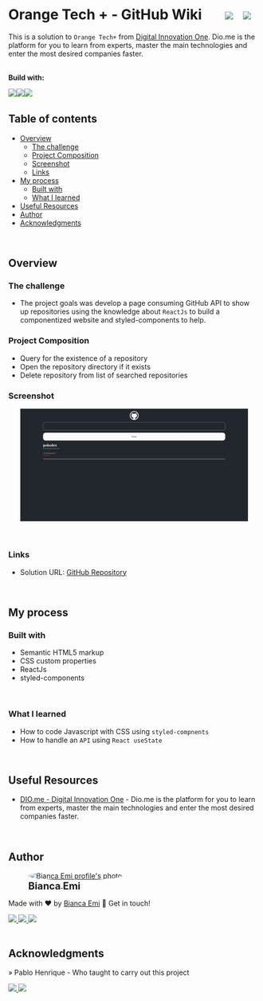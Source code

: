 # Orange Tech + - GitHub Wiki &nbsp; &nbsp; &nbsp; <img src="https://img.shields.io/github/last-commit/bemibrando/website-study/project/github-wiki?style=for-the-badge" height="24px"/> &nbsp; <img src="https://img.shields.io/badge/status-done-green?style=for-the-badge" height="24px"/>

This is a solution to `Orange Tech+` from [Digital Innovation One](https://www.dio.me/en). Dio.me is the platform for you to learn from experts, master the main technologies and enter the most desired companies faster.

<br/>
<b>Build with:</b> <br/>

<img src="https://img.shields.io/badge/html5-%23E34F26.svg?style=for-the-badge&logo=html5&logoColor=white" height="24px"/><img src="https://img.shields.io/badge/css3-%231572B6.svg?style=for-the-badge&logo=css3&logoColor=white" height="24px" /><img src="https://img.shields.io/badge/react-%2320232a.svg?style=for-the-badge&logo=react&logoColor=%2361DAFB" height="24px" />

## Table of contents

- [Overview](#overview)
  - [The challenge](#the-challenge)
  - [Project Composition](#project-composition)
  - [Screenshot](#screenshot)
  - [Links](#links)
- [My process](#my-process)
  - [Built with](#built-with)
  - [What I learned](#what-i-learned)
- [Useful Resources](#useful-resources)
- [Author](#author)
- [Acknowledgments](#acknowledgments)

<br />

## Overview

### <b id="the-challenge">The challenge</b>
- The project goals was develop a page consuming GitHub API to show up repositories using the knowledge about `ReactJs` to build a componentized website and styled-components to help.

### <b id="project-composition">Project Composition</b>

- Query for the existence of a repository
- Open the repository directory if it exists
- Delete repository from list of searched repositories

### <b id="screenshot">Screenshot</b>

<p align="center">
    <img src="./src/assets/github-wiki.jpeg" alt="GitHub Wiki solution view" width="457px" />
</p>

<br />

### <b id="links">Links</b>
- Solution URL: [GitHub Repository](https://github.com/bemibrando/website-study/tree/main/frontend/github-wiki)

<br />

## My process

### <b id="built-with">Built with</b>

- Semantic HTML5 markup
- CSS custom properties
- ReactJs
- styled-components

<br />

### <b id="what-i-learned">What I learned</b>
- How to code Javascript with CSS using `styled-compnents`
- How to handle an `API` using `React useState` 

<br />

## Useful Resources

- [DIO.me - Digital Innovation One](https://www.dio.me/en) - Dio.me is the platform for you to learn from experts, master the main technologies and enter the most desired companies faster.

<br />

## Author
<div sytle="display: inline-block;">
    <figure>
        <a href="https://github.com/bemibrando" target="_blank">
            <img style="border-radius: 50%;" src="https://avatars.githubusercontent.com/u/102377919?v=4" width="100px" alt="Bianca Emi profile's photo"> <br />
            <sub style="text-align: center; font-size: 1.4em;"><b>Bianca Emi</b></sub>
        </a>
    </figure>
    <p>Made with ♥ by <a href="https://github.com/bemibrando" target="_blank">Bianca Emi</a> 👋 Get in touch!</p>
    <div align="start">
        <a href="https://www.linkedin.com/in/bianca-emi/" target="_blank">
            <img src="https://img.shields.io/badge/LinkedIn-0077B5?style=for-the-badge&logo=linkedin&logoColor=white">
        </a>   
        <a href="https://twitter.com/bemibrando" target="_blank">
            <img src="https://img.shields.io/badge/Twitter-1DA1F2?style=for-the-badge&logo=twitter&logoColor=white">
        </a>   
        <a href="mailto: bemi.brando@outlook.com">
            <img src="https://img.shields.io/badge/bemi.brando@outlook.com-0078D4?style=for-the-badge&logo=microsoft-outlook&logoColor=white">
        </a><br/>
    </div>
</div>

<br />

## Acknowledgments

» Pablo Henrique - Who taught to carry out this project
<div>
<a href="https://github.com/pablohdev" target="_blank">
    <img src="https://img.shields.io/badge/github-%23121011.svg?style=for-the-badge&logo=github&logoColor=white">
</a>
<a href="https://www.linkedin.com/in/pablohdev/" target="_blank">
            <img src="https://img.shields.io/badge/LinkedIn-0077B5?style=for-the-badge&logo=linkedin&logoColor=white">
</a>
</div>